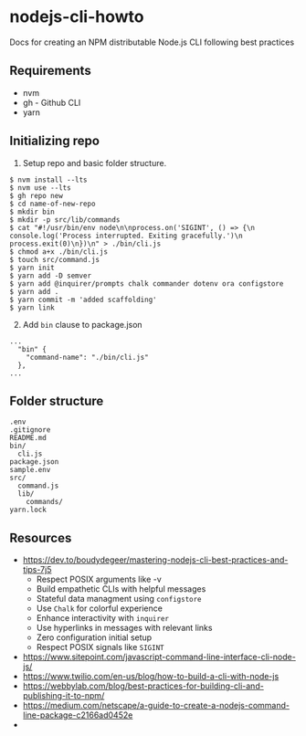 # nodejs-cli-howto
Docs for creating an NPM distributable Node.js CLI following best practices

## Requirements
- nvm
- gh - Github CLI
- yarn


## Initializing repo

1. Setup repo and basic folder structure.
```
$ nvm install --lts
$ nvm use --lts
$ gh repo new
$ cd name-of-new-repo
$ mkdir bin
$ mkdir -p src/lib/commands
$ cat "#!/usr/bin/env node\n\nprocess.on('SIGINT', () => {\n  console.log('Process interrupted. Exiting gracefully.')\n  process.exit(0)\n})\n" > ./bin/cli.js
$ chmod a+x ./bin/cli.js
$ touch src/command.js
$ yarn init
$ yarn add -D semver
$ yarn add @inquirer/prompts chalk commander dotenv ora configstore
$ yarn add .
$ yarn commit -m 'added scaffolding'
$ yarn link
```

2. Add `bin` clause to package.json
```
...
  "bin" {
    "command-name": "./bin/cli.js"
  },
...
```

## Folder structure
```
.env
.gitignore
README.md
bin/
  cli.js
package.json
sample.env
src/
  command.js
  lib/
    commands/
yarn.lock
```


## Resources
- https://dev.to/boudydegeer/mastering-nodejs-cli-best-practices-and-tips-7j5
  - Respect POSIX arguments like -v
  - Build empathetic CLIs with helpful messages
  - Stateful data managment using `configstore`
  - Use `Chalk` for colorful experience
  - Enhance interactivity with `inquirer`
  - Use hyperlinks in messages with relevant links
  - Zero configuration initial setup
  - Respect POSIX signals like `SIGINT`
- https://www.sitepoint.com/javascript-command-line-interface-cli-node-js/
- https://www.twilio.com/en-us/blog/how-to-build-a-cli-with-node-js
- https://webbylab.com/blog/best-practices-for-building-cli-and-publishing-it-to-npm/
- https://medium.com/netscape/a-guide-to-create-a-nodejs-command-line-package-c2166ad0452e
- 
